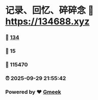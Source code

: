 # 记录、回忆、碎碎念 :link: https://134688.xyz 
### :page_facing_up: [134](https://134688.xyz/tag.html) 
### :speech_balloon: 15 
### :hibiscus: 115470 
### :alarm_clock: 2025-09-29 21:55:42 
### Powered by :heart: [Gmeek](https://github.com/Meekdai/Gmeek)
